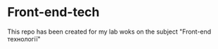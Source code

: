 # Front-end-tech

This repo has been created for my lab woks on the subject "Front-end технології" 
